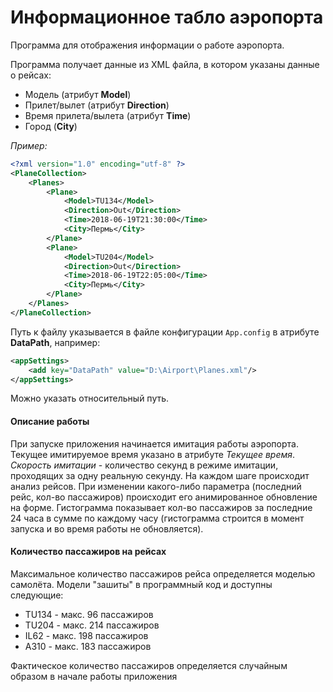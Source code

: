 # Информационное табло аэропорта

Программа для отображения информации о работе аэропорта.

Программа получает данные из XML файла, в котором указаны данные о рейсах:
* Модель (атрибут **Model**)
* Прилет/вылет (атрибут **Direction**)
* Время прилета/вылета (атрибут **Time**)
* Город (**City**)

*Пример:*
```xml
<?xml version="1.0" encoding="utf-8" ?>
<PlaneCollection>
    <Planes>
        <Plane>
            <Model>TU134</Model>
            <Direction>Out</Direction>
            <Time>2018-06-19T21:30:00</Time>
            <City>Пермь</City>
        </Plane>
        <Plane>
            <Model>TU204</Model>
            <Direction>Out</Direction>
            <Time>2018-06-19T22:05:00</Time>
            <City>Пермь</City>
        </Plane>
    </Planes>
</PlaneCollection>
```
Путь к файлу указывается в файле конфигурации `App.config` в атрибуте **DataPath**, например:
```xml
<appSettings>
    <add key="DataPath" value="D:\Airport\Planes.xml"/>
</appSettings>
```
Можно указать относительный путь.

#### Описание работы
При запуске приложения начинается имитация работы аэропорта. Текущее имитируемое время указано в атрибуте *Текущее время*.
*Скорость имитации* - количество секунд в режиме имитации, проходящих за одну реальную секунду.
На каждом шаге происходит анализ рейсов. При изменении какого-либо параметра (последний рейс, кол-во пассажиров) происходит его анимированное обновление на форме.
Гистограмма показывает кол-во пассажиров за последние 24 часа в сумме по каждому часу (гистограмма строится в момент запуска и во время работы не обновляется).

#### Количество пассажиров на рейсах
Максимальное количество пассажиров рейса определяется моделью самолёта.
Модели "зашиты" в программный код и доступны следующие:
* TU134 - макс. 96 пассажиров
* TU204 - макс. 214 пассажиров
* IL62 - макс. 198 пассажиров
* A310 - макс. 183 пассажиров

Фактическое количество пассажиров определяется случайным образом в начале работы приложения
